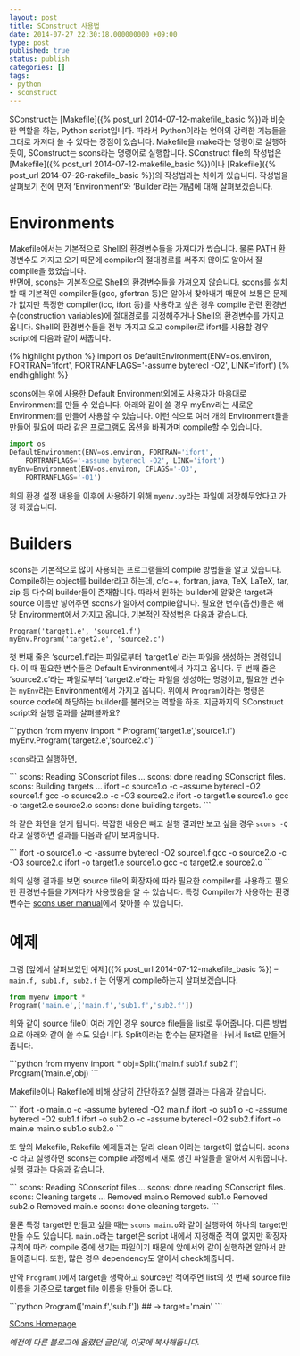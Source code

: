```yaml
---
layout: post
title: SConstruct 사용법
date: 2014-07-27 22:30:18.000000000 +09:00
type: post
published: true
status: publish
categories: []
tags:
- python
- sconstruct
---
```

SConstruct는 [Makefile]({% post_url 2014-07-12-makefile_basic %})과 비슷한 역할을 하는, Python script입니다. 따라서 Python이라는 언어의 강력한 기능들을 그대로 가져다 쓸 수 있다는 장점이 있습니다. Makefile을 make라는 명령어로 실행하듯이, SConstruct는 scons라는 명령어로 실행합니다. SConstruct file의 작성법은 [Makefile]({% post_url 2014-07-12-makefile_basic %})이나 [Rakefile]({% post_url 2014-07-26-rakefile_basic %})의 작성법과는 차이가 있습니다. 작성법을 살펴보기 전에 먼저 ‘Environment’와 ‘Builder’라는 개념에 대해 살펴보겠습니다.</p>
<h1>Environments</h1>
<p>Makefile에서는 기본적으로 Shell의 환경변수들을 가져다가 썼습니다. 물론 PATH 환경변수도 가지고 오기 때문에 compiler의 절대경로를 써주지 않아도 알아서 잘 compile을 했었습니다.<br />
반면에, scons는 기본적으로 Shell의 환경변수들을 가져오지 않습니다. scons를 설치할 때 기본적인 compiler들(gcc, gfortran 등)은 알아서 찾아내기 때문에 보통은 문제가 없지만 특정한 compiler(icc, ifort 등)를 사용하고 싶은 경우 compile 관련 환경변수(construction variables)에 절대경로를 지정해주거나 Shell의 환경변수를 가지고 옵니다. Shell의 환경변수들을 전부 가지고 오고 compiler로 ifort를 사용할 경우 script에 다음과 같이 써줍니다.</p>

{% highlight python %}
import os
DefaultEnvironment(ENV=os.environ, FORTRAN='ifort',
    FORTRANFLAGS='-assume byterecl -O2', LINK='ifort')
{% endhighlight %}

<p>scons에는 위에 사용한 Default Environment외에도 사용자가 마음대로 Environment를 만들 수 있습니다. 아래와 같이 쓸 경우 myEnv라는 새로운 Environment를 만들어 사용할 수 있습니다. 이런 식으로 여러 개의 Environment들을 만들어 필요에 따라 같은 프로그램도 옵션을 바꿔가며 compile할 수 있습니다.</p>

```python
import os
DefaultEnvironment(ENV=os.environ, FORTRAN='ifort',
    FORTRANFLAGS='-assume byterecl -O2', LINK='ifort')
myEnv=Environment(ENV=os.environ, CFLAGS='-O3',
    FORTRANFLAGS='-O1')
```

<p>위의 환경 설정 내용을 이후에 사용하기 위해 <code>myenv.py</code>라는 파일에 저장해두었다고 가정 하겠습니다.</p>
<h1>Builders</h1>
<p>scons는 기본적으로 많이 사용되는 프로그램들의 compile 방법들을 알고 있습니다. Compile하는 object를 builder라고 하는데, c/c++, fortran, java, TeX, LaTeX, tar, zip 등 다수의 builder들이 존재합니다. 따라서 원하는 builder에 알맞은 target과 source 이름만 넣어주면 scons가 알아서 compile합니다. 필요한 변수(옵션)들은 해당 Environment에서 가지고 옵니다. 기본적인 작성법은 다음과 같습니다.</p>
<pre><code>Program('target1.e', 'source1.f')
myEnv.Program('target2.e', 'source2.c')
</code></pre>
<p>첫 번째 줄은 ‘source1.f’라는 파일로부터 ‘target1.e’ 라는 파일을 생성하는 명령입니다. 이 때 필요한 변수들은 Default Environment에서 가지고 옵니다. 두 번째 줄은 ‘source2.c’라는 파일로부터 ‘target2.e’라는 파일을 생성하는 명령이고, 필요한 변수는 <code>myEnv</code>라는 Environment에서 가지고 옵니다. 위에서 <code>Program</code>이라는 명령은 source code에 해당하는 builder를 불러오는 역할을 하죠. 지금까지의 SConstruct script와 실행 결과를 살펴볼까요?</p>
```python
from myenv import *
Program('target1.e','source1.f')
myEnv.Program('target2.e','source2.c')
```
<p><code>scons</code>라고 실행하면,</p>
```
scons: Reading SConscript files ...
scons: done reading SConscript files.
scons: Building targets ...
ifort -o source1.o -c -assume byterecl -O2 source1.f
gcc -o source2.o -c -O3 source2.c
ifort -o target1.e source1.o
gcc -o target2.e source2.o
scons: done building targets.
```
<p>와 같은 화면을 얻게 됩니다. 복잡한 내용은 빼고 실행 결과만 보고 싶을 경우 <code>scons -Q</code> 라고 실행하면 결과를 다음과 같이 보여줍니다.</p>
```
ifort -o source1.o -c -assume byterecl -O2 source1.f
gcc -o source2.o -c -O3 source2.c
ifort -o target1.e source1.o
gcc -o target2.e source2.o
```
<p>위의 실행 결과를 보면 source file의 확장자에 따라 필요한 compiler를 사용하고 필요한 환경변수들을 가져다가 사용했음을 알 수 있습니다. 특정 Compiler가 사용하는 환경변수는 <a href="http://www.scons.org/documentation.html">scons user manual</a>에서 찾아볼 수 있습니다.</p>
<h1>예제</h1>
<p>그럼 [앞에서 살펴보았던 예제]({% post_url 2014-07-12-makefile_basic %}) – <code>main.f, sub1.f, sub2.f</code> 는 어떻게 compile하는지 살펴보겠습니다.</p>

```python
from myenv import *
Program('main.e',['main.f','sub1.f','sub2.f'])
```
<p>위와 같이 source file이 여러 개인 경우 source file들을 list로 묶어줍니다. 다른 방법으로 아래와 같이 쓸 수도 있습니다. Split이라는 함수는 문자열을 나눠서 list로 만들어줍니다.</p>
```python
from myenv import *
obj=Split('main.f sub1.f sub2.f')
Program('main.e',obj)
```
<p>Makefile이나 Rakefile에 비해 상당히 간단하죠? 실행 결과는 다음과 같습니다.</p>
```
ifort -o main.o -c -assume byterecl -O2 main.f
ifort -o sub1.o -c -assume byterecl -O2 sub1.f
ifort -o sub2.o -c -assume byterecl -O2 sub2.f
ifort -o main.e main.o sub1.o sub2.o
```
<p>또 앞의 Makefile, Rakefile 예제들과는 달리 clean 이라는 target이 없습니다. scons -c 라고 실행하면 scons는 compile 과정에서 새로 생긴 파일들을 알아서 지워줍니다. 실행 결과는 다음과 같습니다.</p>
```
scons: Reading SConscript files ...
scons: done reading SConscript files.
scons: Cleaning targets ...
Removed main.o
Removed sub1.o
Removed sub2.o
Removed main.e
scons: done cleaning targets.
```
<p>물론 특정 target만 만들고 싶을 때는 <code>scons main.o</code>와 같이 실행하여 하나의 target만 만들 수도 있습니다. <code>main.o</code>라는 target은 script 내에서 지정해준 적이 없지만 확장자 규칙에 따라 compile 중에 생기는 파일이기 때문에 앞에서와 같이 실행하면 알아서 만들어줍니다. 또한, 많은 경우 dependency도 알아서 check해줍니다.</p>
<p>만약 <code>Program()</code>에서 target을 생략하고 source만 적어주면 list의 첫 번째 source file 이름을 기준으로 target file 이름을 만들어 줍니다.</p>
```python
Program(['main.f','sub.f']) ## -&gt; target='main'
```
<p><a href="http://www.scons.org">SCons Homepage</a></p>
<p><em>예전에 다른 블로그에 올렸던 글인데, 이곳에 복사해둡니다.</em></p>
